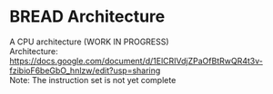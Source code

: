# BREAD Architecture
A CPU architecture (WORK IN PROGRESS)<br/>
Architecture: https://docs.google.com/document/d/1ElCRIVdjZPaOfBtRwQR4t3v-fzibioF6beGbO_hnlzw/edit?usp=sharing<br/>
Note: The instruction set is not yet complete
